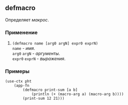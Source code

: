 ## defmacro
Определяет _макрос_.

### Применение

1. `(defmacro name [arg0 argN] expr0 exprN)`<br>
`name` - _имя_.<br>
`arg0` `argN` - _аргументы_.<br>
`expr0` `exprN` - _выражения_.

### Примеры

```pihta
(use-ctx pht
    (app-fn
        (defmacro print-sum [a b]
            (println (+ (macro-arg a) (macro-arg b))))
        (print-sum 12 21)))
```